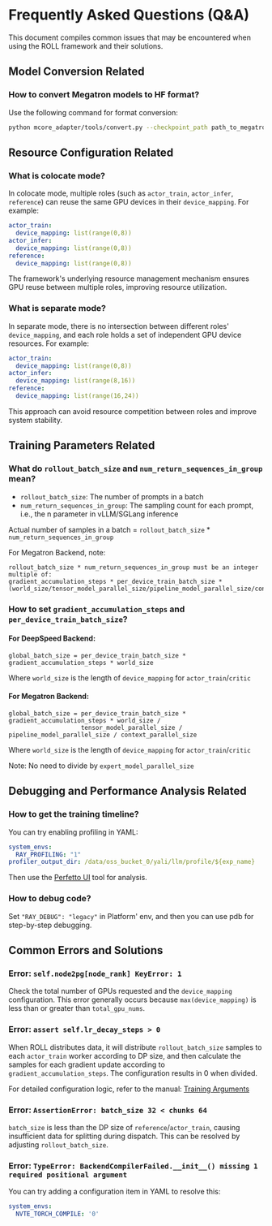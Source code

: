 # Frequently Asked Questions (Q&A)

This document compiles common issues that may be encountered when using the ROLL framework and their solutions.

## Model Conversion Related

### How to convert Megatron models to HF format?

Use the following command for format conversion:

```bash
python mcore_adapter/tools/convert.py --checkpoint_path path_to_megatron_model --output_path path_to_output_hf_model
```

## Resource Configuration Related

### What is colocate mode?

In colocate mode, multiple roles (such as `actor_train`, `actor_infer`, `reference`) can reuse the same GPU devices in their `device_mapping`. For example:

```yaml
actor_train:
  device_mapping: list(range(0,8))
actor_infer:
  device_mapping: list(range(0,8))
reference:
  device_mapping: list(range(0,8))
```

The framework's underlying resource management mechanism ensures GPU reuse between multiple roles, improving resource utilization.

### What is separate mode?

In separate mode, there is no intersection between different roles' `device_mapping`, and each role holds a set of independent GPU device resources. For example:

```yaml
actor_train:
  device_mapping: list(range(0,8))
actor_infer:
  device_mapping: list(range(8,16))
reference:
  device_mapping: list(range(16,24))
```

This approach can avoid resource competition between roles and improve system stability.

## Training Parameters Related

### What do `rollout_batch_size` and `num_return_sequences_in_group` mean?

- `rollout_batch_size`: The number of prompts in a batch
- `num_return_sequences_in_group`: The sampling count for each prompt, i.e., the n parameter in vLLM/SGLang inference

Actual number of samples in a batch = `rollout_batch_size` * `num_return_sequences_in_group`

For Megatron Backend, note:
```
rollout_batch_size * num_return_sequences_in_group must be an integer multiple of:
gradient_accumulation_steps * per_device_train_batch_size * (world_size/tensor_model_parallel_size/pipeline_model_parallel_size/context_parallel_size)
```

### How to set `gradient_accumulation_steps` and `per_device_train_batch_size`?

#### For DeepSpeed Backend:
```
global_batch_size = per_device_train_batch_size * gradient_accumulation_steps * world_size
```
Where `world_size` is the length of `device_mapping` for `actor_train`/`critic`

#### For Megatron Backend:
```
global_batch_size = per_device_train_batch_size * gradient_accumulation_steps * world_size / 
                    tensor_model_parallel_size / pipeline_model_parallel_size / context_parallel_size
```
Where `world_size` is the length of `device_mapping` for `actor_train`/`critic`

Note: No need to divide by `expert_model_parallel_size`

## Debugging and Performance Analysis Related

### How to get the training timeline?

You can try enabling profiling in YAML:

```yaml
system_envs:
  RAY_PROFILING: "1"
profiler_output_dir: /data/oss_bucket_0/yali/llm/profile/${exp_name}
```

Then use the [Perfetto UI](https://ui.perfetto.dev/) tool for analysis.

### How to debug code?

Set `"RAY_DEBUG": "legacy"` in Platform' env, and then you can use pdb for step-by-step debugging.

## Common Errors and Solutions

### Error: `self.node2pg[node_rank] KeyError: 1`

Check the total number of GPUs requested and the `device_mapping` configuration. This error generally occurs because `max(device_mapping)` is less than or greater than `total_gpu_nums`.

### Error: `assert self.lr_decay_steps > 0`

When ROLL distributes data, it will distribute `rollout_batch_size` samples to each `actor_train` worker according to DP size, and then calculate the samples for each gradient update according to `gradient_accumulation_steps`. The configuration results in 0 when divided.

For detailed configuration logic, refer to the manual: [Training Arguments](https://alibaba.github.io/ROLL/docs/English/QuickStart/config_guide#training-arguments-training_args)

### Error: `AssertionError: batch_size 32 < chunks 64`

`batch_size` is less than the DP size of `reference`/`actor_train`, causing insufficient data for splitting during dispatch. This can be resolved by adjusting `rollout_batch_size`.

### Error: `TypeError: BackendCompilerFailed.__init__() missing 1 required positional argument`

You can try adding a configuration item in YAML to resolve this:

```yaml
system_envs:
  NVTE_TORCH_COMPILE: '0'
```